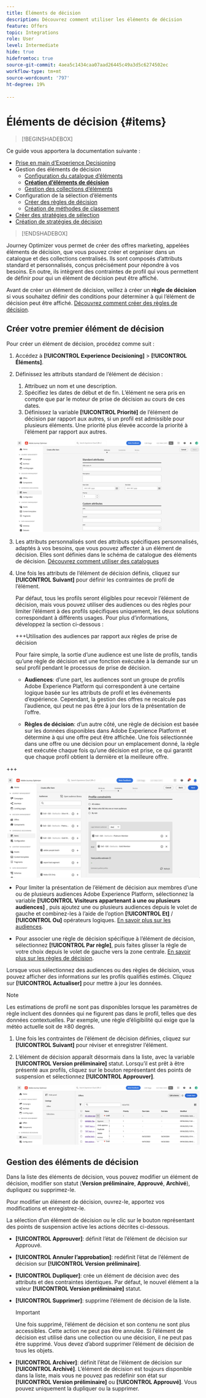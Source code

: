 ```yaml
---
title: Éléments de décision
description: Découvrez comment utiliser les éléments de décision
feature: Offers
topic: Integrations
role: User
level: Intermediate
hide: true
hidefromtoc: true
source-git-commit: 4aea5c1434caa07aad26445c49a3d5c6274502ec
workflow-type: tm+mt
source-wordcount: '797'
ht-degree: 19%

---
```


# Éléments de décision {#items}

>[!BEGINSHADEBOX]

Ce guide vous apportera la documentation suivante :

* [Prise en main d’Experience Decisioning](gs-experience-decisioning.md)
* Gestion des éléments de décision
   * [Configuration du catalogue d’éléments](catalogs.md)
   * **[Création d’éléments de décision](items.md)**
   * [Gestion des collections d’éléments](collections.md)
* Configuration de la sélection d’éléments
   * [Créer des règles de décision](rules.md)
   * [Création de méthodes de classement](ranking.md)
* [Créer des stratégies de sélection](selection-strategies.md)
* [Création de stratégies de décision](create-decision.md)

>[!ENDSHADEBOX]

Journey Optimizer vous permet de créer des offres marketing, appelées éléments de décision, que vous pouvez créer et organiser dans un catalogue et des collections centralisés. Ils sont composés d’attributs standard et personnalisés, conçus précisément pour répondre à vos besoins. En outre, ils intègrent des contraintes de profil qui vous permettent de définir pour qui un élément de décision peut être affiché.

Avant de créer un élément de décision, veillez à créer un **règle de décision** si vous souhaitez définir des conditions pour déterminer à qui l’élément de décision peut être affiché. [Découvrez comment créer des règles de décision](rules.md).

## Créer votre premier élément de décision

Pour créer un élément de décision, procédez comme suit :

1. Accédez à **[!UICONTROL Experience Decisioning]** > **[!UICONTROL Éléments]**.

1. Définissez les attributs standard de l’élément de décision :

   1. Attribuez un nom et une description.
   1. Spécifiez les dates de début et de fin. L’élément ne sera pris en compte que par le moteur de prise de décision au cours de ces dates.
   1. Définissez la variable **[!UICONTROL Priorité]** de l’élément de décision par rapport aux autres, si un profil est admissible pour plusieurs éléments. Une priorité plus élevée accorde la priorité à l’élément par rapport aux autres.

   ![](assets/item-attributes.png)

1. Les attributs personnalisés sont des attributs spécifiques personnalisés, adaptés à vos besoins, que vous pouvez affecter à un élément de décision. Elles sont définies dans le schéma de catalogue des éléments de décision. [Découvrez comment utiliser des catalogues](catalogs.md)

1. Une fois les attributs de l’élément de décision définis, cliquez sur **[!UICONTROL Suivant]** pour définir les contraintes de profil de l’élément.

   Par défaut, tous les profils seront éligibles pour recevoir l’élément de décision, mais vous pouvez utiliser des audiences ou des règles pour limiter l’élément à des profils spécifiques uniquement, les deux solutions correspondant à différents usages. Pour plus d’informations, développez la section ci-dessous :

   +++Utilisation des audiences par rapport aux règles de prise de décision

   Pour faire simple, la sortie d’une audience est une liste de profils, tandis qu’une règle de décision est une fonction exécutée à la demande sur un seul profil pendant le processus de prise de décision.

   * **Audiences**: d’une part, les audiences sont un groupe de profils Adobe Experience Platform qui correspondent à une certaine logique basée sur les attributs de profil et les événements d’expérience. Cependant, la gestion des offres ne recalcule pas l’audience, qui peut ne pas être à jour lors de la présentation de l’offre.

   * **Règles de décision**: d’un autre côté, une règle de décision est basée sur les données disponibles dans Adobe Experience Platform et détermine à qui une offre peut être affichée. Une fois sélectionnée dans une offre ou une décision pour un emplacement donné, la règle est exécutée chaque fois qu’une décision est prise, ce qui garantit que chaque profil obtient la dernière et la meilleure offre.

+++

   ![](assets/item-constraints.png)

   * Pour limiter la présentation de l’élément de décision aux membres d’une ou de plusieurs audiences Adobe Experience Platform, sélectionnez la variable **[!UICONTROL Visiteurs appartenant à une ou plusieurs audiences]** , puis ajoutez une ou plusieurs audiences depuis le volet de gauche et combinez-les à l’aide de l’option **[!UICONTROL Et]** / **[!UICONTROL Ou]** opérateurs logiques. [En savoir plus sur les audiences](../audience/about-audiences.md).

   * Pour associer une règle de décision spécifique à l’élément de décision, sélectionnez **[!UICONTROL Par règle]**, puis faites glisser la règle de votre choix depuis le volet de gauche vers la zone centrale. [En savoir plus sur les règles de décision](rules.md).

   Lorsque vous sélectionnez des audiences ou des règles de décision, vous pouvez afficher des informations sur les profils qualifiés estimés. Cliquez sur **[!UICONTROL Actualiser]** pour mettre à jour les données.

   >[!NOTE]
   >
   >Les estimations de profil ne sont pas disponibles lorsque les paramètres de règle incluent des données qui ne figurent pas dans le profil, telles que des données contextuelles. Par exemple, une règle d’éligibilité qui exige que la météo actuelle soit de ≥80 degrés.

1. Une fois les contraintes de l’élément de décision définies, cliquez sur **[!UICONTROL Suivant]** pour réviser et enregistrer l’élément.

1. L’élément de décision apparaît désormais dans la liste, avec la variable **[!UICONTROL Version préliminaire]** statut. Lorsqu’il est prêt à être présenté aux profils, cliquez sur le bouton représentant des points de suspension et sélectionnez **[!UICONTROL Approuver]**.

   ![](assets/item-approve.png)

## Gestion des éléments de décision

Dans la liste des éléments de décision, vous pouvez modifier un élément de décision, modifier son statut (**Version préliminaire**, **Approuvé**, **Archivé**), dupliquez ou supprimez-le.

Pour modifier un élément de décision, ouvrez-le, apportez vos modifications et enregistrez-le.

La sélection d’un élément de décision ou le clic sur le bouton représentant des points de suspension active les actions décrites ci-dessous.

* **[!UICONTROL Approuver]**: définit l’état de l’élément de décision sur Approuvé.
* **[!UICONTROL Annuler l’approbation]**: redéfinit l’état de l’élément de décision sur **[!UICONTROL Version préliminaire]**.
* **[!UICONTROL Dupliquer]**: crée un élément de décision avec des attributs et des contraintes identiques. Par défaut, le nouvel élément a la valeur **[!UICONTROL Version préliminaire]** statut.
* **[!UICONTROL Supprimer]**: supprime l’élément de décision de la liste.

  >[!IMPORTANT]
  >
  >Une fois supprimé, l’élément de décision et son contenu ne sont plus accessibles. Cette action ne peut pas être annulée. Si l’élément de décision est utilisé dans une collection ou une décision, il ne peut pas être supprimé. Vous devez d’abord supprimer l’élément de décision de tous les objets.

* **[!UICONTROL Archiver]**: définit l’état de l’élément de décision sur **[!UICONTROL Archivé]**. L’élément de décision est toujours disponible dans la liste, mais vous ne pouvez pas redéfinir son état sur **[!UICONTROL Version préliminaire]** ou **[!UICONTROL Approuvé]**. Vous pouvez uniquement la dupliquer ou la supprimer.
